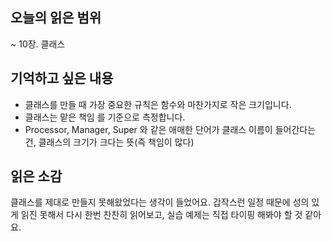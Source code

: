## 오늘의 읽은 범위
~ 10장. 클래스

## 기억하고 싶은 내용
- 클래스를 만들 때 가장 중요한 규칙은 함수와 마찬가지로 작은 크기입니다.
- 클래스는 맡은 책임 를 기준으로 측정합니다.
- Processor, Manager, Super 와 같은 애매한 단어가 클래스 이름이 들어간다는건, 클래스의 크기가 크다는 뜻(즉 책임이 많다)

## 읽은 소감
클래스를 제대로 만들지 못해왔었다는 생각이 들었어요. 갑작스런 일정 때문에 성의 있게 읽진 못해서 다시 한번 찬찬히 읽어보고, 실습 예제는 직접 타이핑 해봐야 할 것 같아요.
